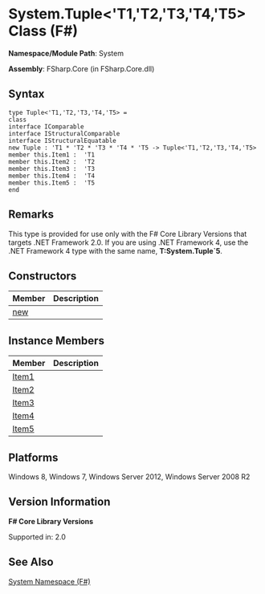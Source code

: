 # System.Tuple<'T1,'T2,'T3,'T4,'T5> Class (F#)

**Namespace/Module Path**: System

**Assembly**: FSharp.Core (in FSharp.Core.dll)


## Syntax

```
type Tuple<'T1,'T2,'T3,'T4,'T5> =
class
interface IComparable
interface IStructuralComparable
interface IStructuralEquatable
new Tuple : 'T1 * 'T2 * 'T3 * 'T4 * 'T5 -> Tuple<'T1,'T2,'T3,'T4,'T5>
member this.Item1 :  'T1
member this.Item2 :  'T2
member this.Item3 :  'T3
member this.Item4 :  'T4
member this.Item5 :  'T5
end
```

## Remarks
This type is provided for use only with the F# Core Library Versions that targets .NET Framework 2.0. If you are using .NET Framework 4, use the .NET Framework 4 type with the same name, **T:System.Tuple&#96;5**.


## Constructors


|Member|Description|
|------|-----------|
|[new](http://msdn.microsoft.com/en-us/library/f0b172c7-4736-4d0b-ab38-bc41391db119)||

## Instance Members


|Member|Description|
|------|-----------|
|[Item1](http://msdn.microsoft.com/en-us/library/fc4ffc91-6a45-488a-b07f-e6a5308cae58)||
|[Item2](http://msdn.microsoft.com/en-us/library/bf571ccd-3d82-446e-b41c-8f0e697a0ec7)||
|[Item3](http://msdn.microsoft.com/en-us/library/f4aa0285-4695-4e74-9782-0ffe24d47dae)||
|[Item4](http://msdn.microsoft.com/en-us/library/d98acff5-c44a-4a8f-b583-a14ef08f25cc)||
|[Item5](http://msdn.microsoft.com/en-us/library/9be08b0d-7c04-4121-85c4-b46f48145fdd)||

## Platforms
Windows 8, Windows 7, Windows Server 2012, Windows Server 2008 R2


## Version Information
**F# Core Library Versions**

Supported in: 2.0




## See Also
[System Namespace &#40;F&#35;&#41;](System+Namespace+%28FSharp%29.md)

